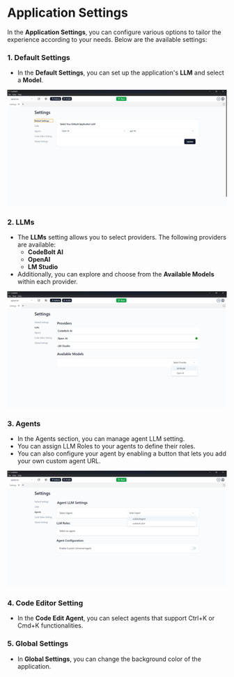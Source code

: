# Application Settings

In the **Application Settings**, you can configure various options to tailor the experience according to your needs. Below are the available settings:

### 1. Default Settings
- In the **Default Settings**, you can set up the application's **LLM** and select a **Model**.

![Default Settings](../../../../static/img/default_setting.png)

### 2. LLMs
- The **LLMs** setting allows you to select providers. The following providers are available:
  - **CodeBolt AI**
  - **OpenAI**
  - **LM Studio**
- Additionally, you can explore and choose from the **Available Models** within each provider.

![LLMs Settings](../../../../static/img/llm-setting.png)

### 3. Agents
  - In the Agents section, you can manage agent LLM setting.
  - You can assign LLM Roles to your agents to define their roles.
  - You can also configure your agent by enabling a button that lets you add your own custom agent URL.

![Agents Settings](../../../../static/img/agent-setting.png)

### 4. Code Editor Setting
- In the **Code Edit Agent**, you can select agents that support Ctrl+K or Cmd+K functionalities.

### 5. Global Settings
- In **Global Settings**, you can change the background color of the application.
